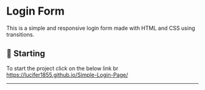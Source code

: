 # Login Form

This is a simple and responsive login form made with HTML and CSS using transitions.<br />

## 🚀 Starting

To start the project click on the below link 
br
https://lucifer1855.github.io/Simple-Login-Page/

---
